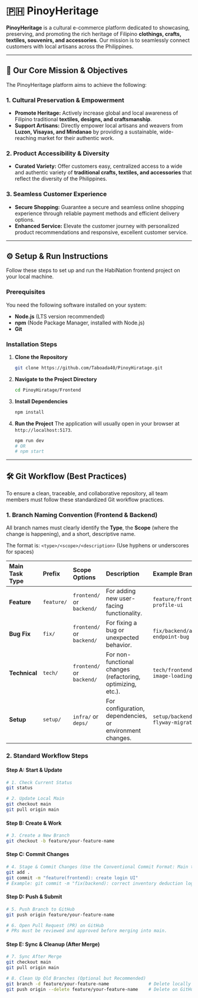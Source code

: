 # 🇵🇭 PinoyHeritage

**PinoyHeritage** is a cultural e-commerce platform dedicated to showcasing, preserving, and promoting the rich heritage of Filipino **clothings, crafts, textiles, souvenirs, and accessories**. Our mission is to seamlessly connect customers with local artisans across the Philippines.

---

## 🎯 Our Core Mission & Objectives

The PinoyHeritage platform aims to achieve the following:

### 1. **Cultural Preservation & Empowerment**
* **Promote Heritage:** Actively increase global and local awareness of Filipino traditional **textiles, designs, and craftsmanship**.
* **Support Artisans:** Directly empower local artisans and weavers from **Luzon, Visayas, and Mindanao** by providing a sustainable, wide-reaching market for their authentic work.

### 2. **Product Accessibility & Diversity**
* **Curated Variety:** Offer customers easy, centralized access to a wide and authentic variety of **traditional crafts, textiles, and accessories** that reflect the diversity of the Philippines.

### 3. **Seamless Customer Experience**
* **Secure Shopping:** Guarantee a secure and seamless online shopping experience through reliable payment methods and efficient delivery options.
* **Enhanced Service:** Elevate the customer journey with personalized product recommendations and responsive, excellent customer service.

---

## ⚙️ Setup & Run Instructions

Follow these steps to set up and run the HabiNation frontend project on your local machine.

### Prerequisites

You need the following software installed on your system:

* **Node.js** (LTS version recommended)
* **npm** (Node Package Manager, installed with Node.js)
* **Git**

### Installation Steps

1.  **Clone the Repository**
    ```bash
    git clone https://github.com/Taboada40/PinoyHiratage.git
    ```

2.  **Navigate to the Project Directory**
    ```bash
    cd PinoyHiratage/Frontend  
    ```

3.  **Install Dependencies**
    ```bash
    npm install
    ```

4.  **Run the Project**
    The application will usually open in your browser at `http://localhost:5173`.
    ```bash
    npm run dev
    # OR
    # npm start
    ```

---

## 🛠 Git Workflow (Best Practices)

To ensure a clean, traceable, and collaborative repository, all team members must follow these standardized Git workflow practices.

### 1. Branch Naming Convention (Frontend & Backend)

All branch names must clearly identify the **Type**, the **Scope** (where the change is happening), and a short, descriptive name.

The format is: `<type>/<scope>/<description>` (Use hyphens or underscores for spaces)

| Main Task Type | Prefix | Scope Options | Description | Example Branch Name |
| :--- | :--- | :--- | :--- | :--- |
| **Feature** | `feature/` | `frontend/` or `backend/` | For adding new user-facing functionality. | `feature/frontend/user-profile-ui` |
| **Bug Fix** | `fix/` | `frontend/` or `backend/` | For fixing a bug or unexpected behavior. | `fix/backend/auth-endpoint-bug` |
| **Technical** | `tech/` | `frontend/` or `backend/` | For non-functional changes (refactoring, optimizing, etc.). | `tech/frontend/optimize-image-loading` |
| **Setup** | `setup/` | `infra/` or `deps/` | For configuration, dependencies, or environment changes. | `setup/backend/add-flyway-migration` |

### 2. Standard Workflow Steps 

#### **Step A: Start & Update**

```bash
# 1. Check Current Status
git status

# 2. Update Local Main
git checkout main
git pull origin main
```

#### **Step B: Create & Work**

```bash
# 3. Create a New Branch
git checkout -b feature/your-feature-name 
```

#### Step C: Commit Changes

```bash
# 4. Stage & Commit Changes (Use the Conventional Commit Format: Main task(scope): short description)
git add .
git commit -m "feature(frontend): create login UI" 
# Example: git commit -m "fix(backend): correct inventory deduction logic"
```

#### **Step D: Push & Submit**

```bash
# 5. Push Branch to GitHub
git push origin feature/your-feature-name

# 6. Open Pull Request (PR) on GitHub
# PRs must be reviewed and approved before merging into main.
```

#### **Step E: Sync & Cleanup (After Merge)**

```bash
# 7. Sync After Merge
git checkout main
git pull origin main

# 8. Clean Up Old Branches (Optional but Recommended)
git branch -d feature/your-feature-name               # Delete locally
git push origin --delete feature/your-feature-name    # Delete on GitHub
```
